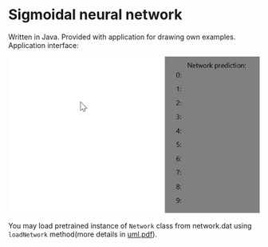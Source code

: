 # Sigmoidal neural network
Written in Java. Provided with application for drawing own examples. <br />
Application interface: <br />
<!-- <img src="drawApp.png" width="400" height="300"> -->
![Alt Text](draw_app_gif.gif)

You may load pretrained instance of `Network` class from network.dat using `loadNetwork` method(more details in [uml.pdf](https://github.com/gekas145/Neural-Network-MNIST/blob/master/java_version/uml.pdf)).
